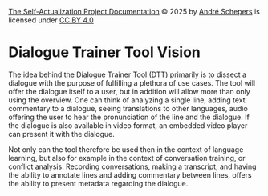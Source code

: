 <a href="https://github.com/andres81/The-Self-Actualization-Project">The
Self-Actualization Project Documentation</a> © 2025
by <a href="https://www.andreschepers.nl">André Schepers</a> is licensed
under <a href="https://creativecommons.org/licenses/by/4.0/">CC BY
4.0</a><img src="https://mirrors.creativecommons.org/presskit/icons/cc.svg" alt="" style="max-width: 1em;max-height:1em;margin-left: .2em;"><img src="https://mirrors.creativecommons.org/presskit/icons/by.svg" alt="" style="max-width: 1em;max-height:1em;margin-left: .2em;">

# Dialogue Trainer Tool Vision

The idea behind the Dialogue Trainer Tool (DTT) primarily is to dissect a
dialogue with the purpose of fulfilling a plethora of use cases. The tool will
offer the dialogue itself to a user, but in addition will allow more than only
using the overview. One can think of analyzing a single line, adding text
commentary to a dialogue, seeing translations to other languages, audio offering
the user to hear the pronunciation of the line and the dialogue. If the dialogue
is also available in video format, an embedded video player can present it with
the dialogue.

Not only can the tool therefore be used then in the context of language
learning, but also for example in the context of conversation training, or
conflict analysis: Recording conversations, making a transcript, and having the
ability to annotate lines and adding commentary between lines, offers the
ability to present metadata regarding the dialogue.
